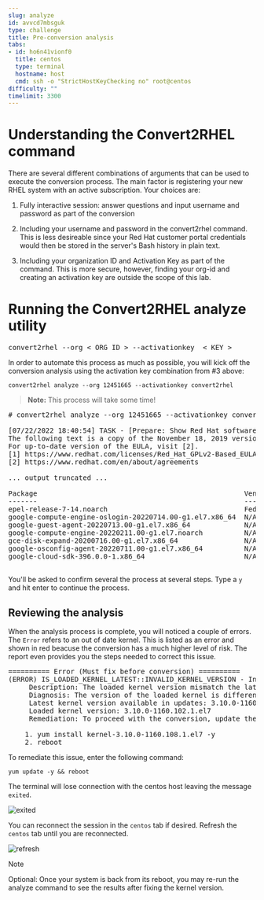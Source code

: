 ```yaml
---
slug: analyze
id: avvcd7mbsguk
type: challenge
title: Pre-conversion analysis
tabs:
- id: ho6n41vionf0
  title: centos
  type: terminal
  hostname: host
  cmd: ssh -o "StrictHostKeyChecking no" root@centos
difficulty: ""
timelimit: 3300
---
```


Understanding the Convert2RHEL command
===

There are several different combinations of arguments that can be used to execute the conversion process. The main factor is registering your new RHEL system with an active subscription. Your choices are:

1) Fully interactive session: answer questions and input username and password as part of the conversion

2) Including your username and password in the convert2rhel command. This is less desireable since your Red Hat customer portal credentials would then be stored in the server's Bash history in plain text.

3) Including your organization ID and Activation Key as part of the command. This is more secure, however, finding your org-id and creating an activation key are outside the scope of this lab.

Running the Convert2RHEL analyze utility
===

<pre class='file'>
convert2rhel --org < ORG ID > --activationkey  < KEY >
</pre>

In order to automate this process as much as possible, you will kick off the conversion analysis using the activation key combination from #3 above:

```bash,run
convert2rhel analyze --org 12451665 --activationkey convert2rhel
```

>**Note:** This process will take some time!

<pre class='file'>
# convert2rhel analyze --org 12451665 --activationkey convert2rhel -y

[07/22/2022 18:40:54] TASK - [Prepare: Show Red Hat software EULA] ******************************
The following text is a copy of the November 18, 2019 version of Red Hat GPLv2-Based End User License Agreement (EULA) [1].
For up-to-date version of the EULA, visit [2].
[1] https://www.redhat.com/licenses/Red_Hat_GPLv2-Based_EULA_20191118.pdf
[2] https://www.redhat.com/en/about/agreements

... output truncated ...

Package                                                  Vendor/Packager  Repository
-------                                                  ---------------  ----------
epel-release-7-14.noarch                                 Fedora Project   /epel-release-latest-7.noarch
google-compute-engine-oslogin-20220714.00-g1.el7.x86_64  N/A              google-compute-engine
google-guest-agent-20220713.00-g1.el7.x86_64             N/A              google-compute-engine
google-compute-engine-20220211.00-g1.el7.noarch          N/A              google-compute-engine
gce-disk-expand-20200716.00-g1.el7.x86_64                N/A              google-compute-engine
google-osconfig-agent-20220711.00-g1.el7.x86_64          N/A              google-compute-engine
google-cloud-sdk-396.0.0-1.x86_64                        N/A              google-cloud-sdk

</pre>

You'll be asked to confirm several the process at several steps. Type a `y` and hit enter to continue the process.

## Reviewing the analysis

When the analysis process is complete, you will noticed a couple of errors. The `Error` refers to an out of date kernel. This is listed as an error and shown in red beacuse the conversion has a much higher level of risk. The report even provides you the steps needed to correct this issue.

<pre class='file'>
========== Error (Must fix before conversion) ==========
(ERROR) IS_LOADED_KERNEL_LATEST::INVALID_KERNEL_VERSION - Invalid kernel version detected
     Description: The loaded kernel version mismatch the latest one available in the enabled system repositories
     Diagnosis: The version of the loaded kernel is different from the latest version in the enabled system repositories.
     Latest kernel version available in updates: 3.10.0-1160.108.1.el7
     Loaded kernel version: 3.10.0-1160.102.1.el7
     Remediation: To proceed with the conversion, update the kernel version by executing the following step:

    1. yum install kernel-3.10.0-1160.108.1.el7 -y
    2. reboot
</pre>

To remediate this issue, enter the following command:

```bash,run
yum update -y && reboot
```

The terminal will lose connection with the centos host leaving the message `exited`.

![exited](../assets/exited.png)

You can reconnect the session in the `centos` tab if desired. Refresh the `centos` tab until you are reconnected.

![refresh](../assets/refreshbutton.png)

> [!NOTE]
> Optional: Once your system is back from its reboot, you may re-run the analyze command to see the results after fixing the kernel version.